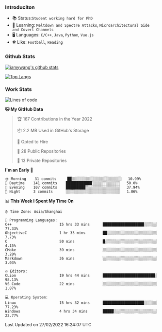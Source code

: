 ### Introduciton

- 📚 Status:`Student working hard for PhD`
- 🔎 Learning: `Meltdown and Spectre Attacks`, `Microarchitectural Side and Covert Channels`
- 🖥️ Languages: `C/C++`, `Java`, `Python`, `Vue.js`
- ⚽ Like: `Football`, `Reading`

### Github Stats

[![iamywang's github stats](https://github-readme-stats.vercel.app/api?username=iamywang&count_private=true&show_icons=true)]()

[![Top Langs](https://github-readme-stats.vercel.app/api/top-langs/?username=iamywang&layout=compact)]()

### Work Stats

<!--START_SECTION:waka-->
![Lines of code](https://img.shields.io/badge/From%20Hello%20World%20I%27ve%20Written-852%20Thousand%20lines%20of%20code-blue)

**🐱 My GitHub Data** 

> 🏆 167 Contributions in the Year 2022
 > 
> 📦 2.2 MB Used in GitHub's Storage 
 > 
> 💼 Opted to Hire
 > 
> 📜 28 Public Repositories 
 > 
> 🔑 13 Private Repositories  
 > 
**I'm an Early 🐤** 

```text
🌞 Morning    31 commits     ██░░░░░░░░░░░░░░░░░░░░░░░   10.99% 
🌆 Daytime    141 commits    ████████████░░░░░░░░░░░░░   50.0% 
🌃 Evening    107 commits    █████████░░░░░░░░░░░░░░░░   37.94% 
🌙 Night      3 commits      ░░░░░░░░░░░░░░░░░░░░░░░░░   1.06%

```


📊 **This Week I Spent My Time On** 

```text
⌚︎ Time Zone: Asia/Shanghai

💬 Programming Languages: 
C++                      15 hrs 33 mins      ███████████████████░░░░░░   77.33% 
ObjectiveC               1 hr 33 mins        ██░░░░░░░░░░░░░░░░░░░░░░░   7.73% 
C                        50 mins             █░░░░░░░░░░░░░░░░░░░░░░░░   4.15% 
CMake                    39 mins             ░░░░░░░░░░░░░░░░░░░░░░░░░   3.28% 
Markdown                 36 mins             ░░░░░░░░░░░░░░░░░░░░░░░░░   3.03%

🔥 Editors: 
CLion                    19 hrs 44 mins      ████████████████████████░   98.13% 
VS Code                  22 mins             ░░░░░░░░░░░░░░░░░░░░░░░░░   1.87%

💻 Operating System: 
Linux                    15 hrs 32 mins      ███████████████████░░░░░░   77.23% 
Windows                  4 hrs 34 mins       █████░░░░░░░░░░░░░░░░░░░░   22.77%

```


 Last Updated on 27/02/2022 16:24:07 UTC
<!--END_SECTION:waka-->
